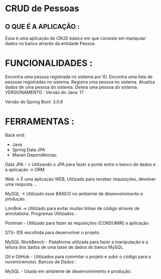 # CRUD de Pessoas
## O QUE É A APLICAÇÃO :
Essa é uma aplicação de CRUD básico em que consiste em manipular dados no banco através da entidade Pessoa.

# FUNCIONALIDADES :
Encontra uma pessoa registrada no sistema por ID.
Encontra uma lista de pessoas registradas no sistema.
Registra uma pessoa no sistema.
Atualiza dados de uma pessoa do sistema.
Deleta uma pessoa do sistema.
VERSIONAMENTO :
Versão do Java: 17

Versão do Spring Boot: 3.0.6

# FERRAMENTAS :
Back end:

  - Java
  - Spring Data JPA
  - Maven
Dependências:

 Data JPA - > Utilizando o JPA para fazer a ponte entre o banco de dados e a aplicação -> ORM

 Web -> É uma aplicação WEB, Utilizado para receber requisições, devolver uma resposta ...

 MySQL -> Utilizado esse BANCO no ambiente de desenvolvimento e produção.

 LomBok -> Utilizado para evitar muitas linhas de código através de annotations.
Programas Utilizados :

Postman - Utilizado para fazer as requisições (CONSUMIR) a aplicação.

STS- IDE escolhida para desenvolver o projeto.

MySQL WorkBench - Plataforma utilizada para fazer a manipulação e a leitura dos dados de uma base de dados do banco MySQL.

Git e GitHub - Utilizados para commitar o projeto e subir o código para a nuvem(remoto).
Bancos de Dados :

MySQL - Usado em ambiente de desenvolvimento e produção.



